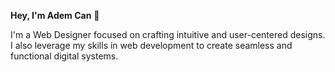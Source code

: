 **Hey, I'm Adem Can** 👋

I'm a Web Designer focused on crafting intuitive and user-centered designs. I also leverage my skills in web development to create seamless and functional digital systems.
